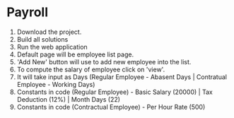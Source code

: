 # Payroll
1. Download the project.
2. Build all solutions
3. Run the web application
4. Default page will be employee list page.
5. 'Add New' button will use to add new employee into the list.
6. To compute the salary of employee click on 'view'.
7. It will take input as Days (Regular Employee - Abasent Days | Contratual Employee - Working Days)
8. Constants in code (Regular Employee) - Basic Salary (20000) | Tax Deduction (12%) | Month Days (22)
9. Constants in code (Contractual Employee) - Per Hour Rate (500)
